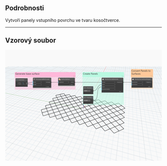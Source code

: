 ## Podrobnosti
Vytvoří panely vstupního povrchu ve tvaru kosočtverce.
___
## Vzorový soubor

![ByDiamonds](./Autodesk.DesignScript.Geometry.PanelSurface.ByDiamonds_img.jpg)
